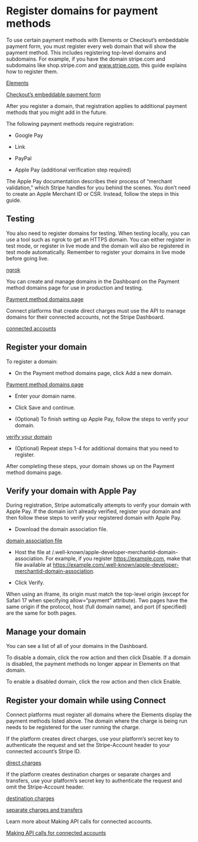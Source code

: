 # Register domains for payment methods

To use certain payment methods with Elements or Checkout’s embeddable payment form, you must register every web domain that will show the payment method. This includes registering top-level domains and subdomains. For example, if you have the domain stripe.com and subdomains like shop.stripe.com and www.stripe.com, this guide explains how to register them.

[Elements](/payments/elements)

[Checkout’s embeddable payment form](/payments/checkout/how-checkout-works?payment-ui=embedded-form)

After you register a domain, that registration applies to additional payment methods that you might add in the future.

The following payment methods require registration:

- Google Pay

- Link

- PayPal

- Apple Pay (additional verification step required)

The Apple Pay documentation describes their process of “merchant validation," which Stripe handles for you behind the scenes. You don’t need to create an Apple Merchant ID or CSR. Instead, follow the steps in this guide.

## Testing

You also need to register domains for testing. When testing locally, you can use a tool such as ngrok to get an HTTPS domain. You can either register in test mode, or register in live mode and the domain will also be registered in test mode automatically. Remember to register your domains in live mode before going live.

[ngrok](https://ngrok.com/)

You can create and manage domains in the Dashboard on the Payment method domains page for use in production and testing.

[Payment method domains page](https://dashboard.stripe.com/settings/payment_method_domains)

Connect platforms that create direct charges must use the API to manage domains for their connected accounts, not the Stripe Dashboard.

[connected accounts](#register-a-domain-using-connect)

## Register your domain

To register a domain:

- On the Payment method domains page, click Add a new domain.

[Payment method domains page](https://dashboard.stripe.com/settings/payment_method_domains)

- Enter your domain name.

- Click Save and continue.

- (Optional) To finish setting up Apple Pay, follow the steps to verify your domain.

[verify your domain](#verify-your-domain-with-apple-pay)

- (Optional) Repeat steps 1-4 for additional domains that you need to register.

After completing these steps, your domain shows up on the Payment method domains page.

## Verify your domain with Apple Pay

During registration, Stripe automatically attempts to verify your domain with Apple Pay. If the domain isn’t already verified, register your domain and then follow these steps to verify your registered domain with Apple Pay.

- Download the domain association file.

[domain association file](https://stripe.com/files/apple-pay/apple-developer-merchantid-domain-association)

- Host the file at /.well-known/apple-developer-merchantid-domain-association. For example, if you register https://example.com, make that file available at https://example.com/.well-known/apple-developer-merchantid-domain-association.

- Click Verify.

When using an iframe, its origin must match the top-level origin (except for Safari 17 when specifying allow=“payment” attribute). Two pages have the same origin if the protocol, host (full domain name), and port (if specified) are the same for both pages.

## Manage your domain

You can see a list of all of your domains in the Dashboard.

To disable a domain, click the row action and then click Disable. If a domain is disabled, the payment methods no longer appear in Elements on that domain.

To enable a disabled domain, click the row action and then click Enable.

## Register your domain while using Connect

Connect platforms must register all domains where the Elements display the payment methods listed above. The domain where the charge is being run needs to be registered for the user running the charge.

If the platform creates direct charges, use your platform’s secret key to authenticate the request and set the Stripe-Account header to your connected account’s Stripe ID.

[direct charges](/connect/direct-charges)

If the platform creates destination charges or separate charges and transfers, use your platform’s secret key to authenticate the request and omit the Stripe-Account header.

[destination charges](/connect/destination-charges)

[separate charges and transfers](/connect/separate-charges-and-transfers)

Learn more about Making API calls for connected accounts.

[Making API calls for connected accounts](/connect/authentication)
